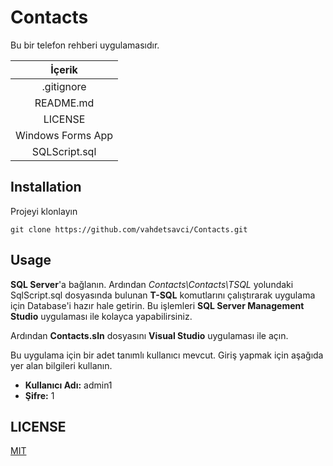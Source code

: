 # Contacts
Bu bir telefon rehberi uygulamasıdır.

|İçerik|
|:-:|
|.gitignore|
|README.md|
|LICENSE|
|Windows Forms App|
|SQLScript.sql|

## Installation
Projeyi klonlayın
```
git clone https://github.com/vahdetsavci/Contacts.git
```

## Usage
**SQL Server**'a bağlanın. Ardından _Contacts\Contacts\TSQL_ yolundaki SqlScript.sql dosyasında bulunan **T-SQL** komutlarını çalıştırarak uygulama için Database'i hazır hale getirin. Bu işlemleri **SQL Server Management Studio** uygulaması ile kolayca yapabilirsiniz.

Ardından **Contacts.sln** dosyasını **Visual Studio** uygulaması ile açın.

Bu uygulama için bir adet tanımlı kullanıcı mevcut. Giriş yapmak için aşağıda yer alan bilgileri kullanın.
* **Kullanıcı Adı:** admin1
* **Şifre:** 1

## LICENSE
[MIT](LICENSE)
